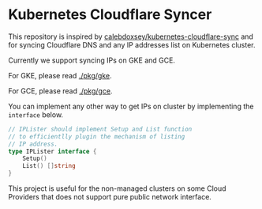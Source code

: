 # Kubernetes Cloudflare Syncer

This repository is inspired by [calebdoxsey/kubernetes-cloudflare-sync](https://github.com/calebdoxsey/kubernetes-cloudflare-sync) and for syncing Cloudflare DNS and any IP addresses list on Kubernetes cluster.

Currently we support syncing IPs on GKE and GCE.

For GKE, please read [./pkg/gke](./pkg/gke).

For GCE, please read [./pkg/gce](./pkg/gce).

You can implement any other way to get IPs on cluster by implementing the `interface` below.

```go
// IPLister should implement Setup and List function
// to efficientlly plugin the mechanism of listing
// IP address.
type IPLister interface {
	Setup()
	List() []string
}
```

This project is useful for the non-managed clusters on some Cloud Providers that does not support pure public network interface. 
